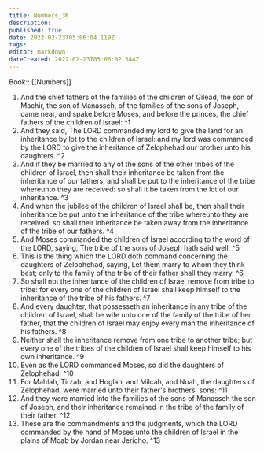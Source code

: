 ```yaml
---
title: Numbers_36
description: 
published: true
date: 2022-02-23T05:06:04.119Z
tags: 
editor: markdown
dateCreated: 2022-02-23T05:06:02.344Z
---
```


 Book:: [[Numbers]]
 1. And the chief fathers of the families of the children of Gilead, the son of Machir, the son of Manasseh, of the families of the sons of Joseph, came near, and spake before Moses, and before the princes, the chief fathers of the children of Israel: ^1
 2. And they said, The LORD commanded my lord to give the land for an inheritance by lot to the children of Israel: and my lord was commanded by the LORD to give the inheritance of Zelophehad our brother unto his daughters. ^2
 3. And if they be married to any of the sons of the other tribes of the children of Israel, then shall their inheritance be taken from the inheritance of our fathers, and shall be put to the inheritance of the tribe whereunto they are received: so shall it be taken from the lot of our inheritance. ^3
 4. And when the jubilee of the children of Israel shall be, then shall their inheritance be put unto the inheritance of the tribe whereunto they are received: so shall their inheritance be taken away from the inheritance of the tribe of our fathers. ^4
 5. And Moses commanded the children of Israel according to the word of the LORD, saying, The tribe of the sons of Joseph hath said well. ^5
 6. This is the thing which the LORD doth command concerning the daughters of Zelophehad, saying, Let them marry to whom they think best; only to the family of the tribe of their father shall they marry. ^6
 7. So shall not the inheritance of the children of Israel remove from tribe to tribe: for every one of the children of Israel shall keep himself to the inheritance of the tribe of his fathers. ^7
 8. And every daughter, that possesseth an inheritance in any tribe of the children of Israel, shall be wife unto one of the family of the tribe of her father, that the children of Israel may enjoy every man the inheritance of his fathers. ^8
 9. Neither shall the inheritance remove from one tribe to another tribe; but every one of the tribes of the children of Israel shall keep himself to his own inheritance. ^9
 10. Even as the LORD commanded Moses, so did the daughters of Zelophehad: ^10
 11. For Mahlah, Tirzah, and Hoglah, and Milcah, and Noah, the daughters of Zelophehad, were married unto their father's brothers' sons: ^11
 12. And they were married into the families of the sons of Manasseh the son of Joseph, and their inheritance remained in the tribe of the family of their father. ^12
 13. These are the commandments and the judgments, which the LORD commanded by the hand of Moses unto the children of Israel in the plains of Moab by Jordan near Jericho. ^13

